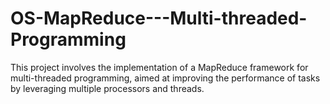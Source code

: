 # OS-MapReduce---Multi-threaded-Programming
This project involves the implementation of a MapReduce framework for multi-threaded programming, aimed at improving the performance of tasks by leveraging multiple processors and threads.
